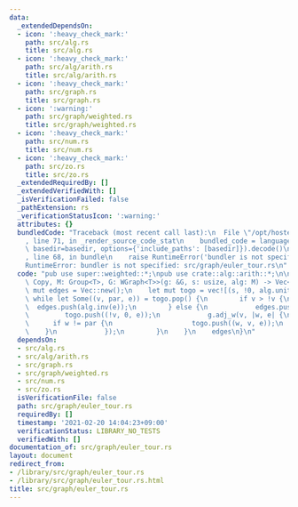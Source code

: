 ```yaml
---
data:
  _extendedDependsOn:
  - icon: ':heavy_check_mark:'
    path: src/alg.rs
    title: src/alg.rs
  - icon: ':heavy_check_mark:'
    path: src/alg/arith.rs
    title: src/alg/arith.rs
  - icon: ':heavy_check_mark:'
    path: src/graph.rs
    title: src/graph.rs
  - icon: ':warning:'
    path: src/graph/weighted.rs
    title: src/graph/weighted.rs
  - icon: ':heavy_check_mark:'
    path: src/num.rs
    title: src/num.rs
  - icon: ':heavy_check_mark:'
    path: src/zo.rs
    title: src/zo.rs
  _extendedRequiredBy: []
  _extendedVerifiedWith: []
  _isVerificationFailed: false
  _pathExtension: rs
  _verificationStatusIcon: ':warning:'
  attributes: {}
  bundledCode: "Traceback (most recent call last):\n  File \"/opt/hostedtoolcache/Python/3.9.1/x64/lib/python3.9/site-packages/onlinejudge_verify/documentation/build.py\"\
    , line 71, in _render_source_code_stat\n    bundled_code = language.bundle(stat.path,\
    \ basedir=basedir, options={'include_paths': [basedir]}).decode()\n  File \"/opt/hostedtoolcache/Python/3.9.1/x64/lib/python3.9/site-packages/onlinejudge_verify/languages/user_defined.py\"\
    , line 68, in bundle\n    raise RuntimeError('bundler is not specified: {}'.format(path.as_posix()))\n\
    RuntimeError: bundler is not specified: src/graph/euler_tour.rs\n"
  code: "pub use super::weighted::*;\npub use crate::alg::arith::*;\n\npub fn euler_tour<T:\
    \ Copy, M: Group<T>, G: WGraph<T>>(g: &G, s: usize, alg: M) -> Vec<T> {\n    let\
    \ mut edges = Vec::new();\n    let mut togo = vec![(s, !0, alg.unit())];\n   \
    \ while let Some((v, par, e)) = togo.pop() {\n        if v > !v {\n          \
    \  edges.push(alg.inv(e));\n        } else {\n            edges.push(e);\n   \
    \         togo.push((!v, 0, e));\n            g.adj_w(v, |w, e| {\n          \
    \      if w != par {\n                    togo.push((w, v, e));\n            \
    \    }\n            });\n        }\n    }\n    edges\n}\n"
  dependsOn:
  - src/alg.rs
  - src/alg/arith.rs
  - src/graph.rs
  - src/graph/weighted.rs
  - src/num.rs
  - src/zo.rs
  isVerificationFile: false
  path: src/graph/euler_tour.rs
  requiredBy: []
  timestamp: '2021-02-20 14:04:23+09:00'
  verificationStatus: LIBRARY_NO_TESTS
  verifiedWith: []
documentation_of: src/graph/euler_tour.rs
layout: document
redirect_from:
- /library/src/graph/euler_tour.rs
- /library/src/graph/euler_tour.rs.html
title: src/graph/euler_tour.rs
---
```

